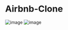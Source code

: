# Airbnb-Clone
![image](https://github.com/hieuChiNguyen/Airbnb-Clone/assets/105554125/6f62d4e1-1e4e-4875-b300-7215117f138c)
![image](https://github.com/hieuChiNguyen/Airbnb-Clone/assets/105554125/02c3825f-2f01-4cc0-950f-85d5868a778f)
